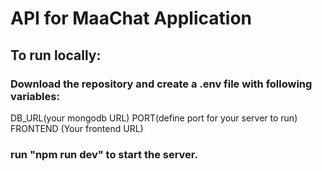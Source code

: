 # API for MaaChat Application
## To run locally: 
### Download the repository and create a .env file with following variables:
DB_URL(your mongodb URL)
PORT(define port for your server to run)
FRONTEND (Your frontend URL)

### run "npm run dev" to start the server.
